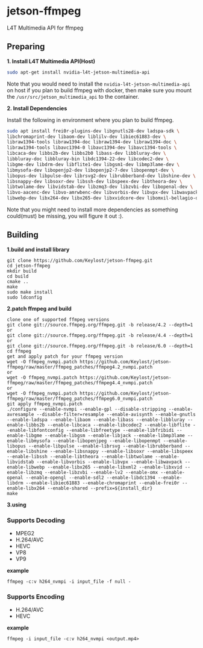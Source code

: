 # jetson-ffmpeg
L4T Multimedia API for ffmpeg

## Preparing

**1. Install L4T Multimedia API(Host)**

```bash
sudo apt-get install nvidia-l4t-jetson-multimedia-api
```
Note that you would need to install the `nvidia-l4t-jetson-multimedia-api` on host if you plan to build ffmpeg with docker, then make sure you mount the `/usr/src/jetson_multimedia_api` to the container.

**2. Install Dependencies**

Install the following in environment where you plan to build ffmpeg.

```bash
sudo apt install frei0r-plugins-dev libgnutls28-dev ladspa-sdk \
libchromaprint-dev libaom-dev liblilv-dev libiec61883-dev \
libraw1394-tools libraw1394-doc libraw1394-dev libraw1394-doc \
libraw1394-tools libavc1394-0 libavc1394-dev libavc1394-tools \
libcaca-dev libbs2b-dev libbs2b0 libass-dev libbluray-dev \ 
libbluray-doc libbluray-bin libdc1394-22-dev libcodec2-dev \
libgme-dev libdrm-dev libflite1-dev libgsm1-dev libmp3lame-dev \
libmysofa-dev libopenjp2-dev libopenjp2-7-dev libopenmpt-dev \
libopus-dev libpulse-dev librsvg2-dev librubberband-dev libshine-dev \
libsnappy-dev libsoxr-dev libssh-dev libspeex-dev libtheora-dev \
libtwolame-dev libvidstab-dev libzmq3-dev libzvbi-dev libopenal-dev \
libvo-aacenc-dev libvo-amrwbenc-dev libvorbis-dev libvpx-dev libwavpack-dev \
libwebp-dev libx264-dev libx265-dev libxvidcore-dev libomxil-bellagio-dev libjack-dev libsdl2-dev
```

Note that you might need to install more dependencies as something could(must) be missing, you will figure it out :).


## Building 

**1.build and install library**

    git clone https://github.com/Keylost/jetson-ffmpeg.git
    cd jetson-ffmpeg
    mkdir build
    cd build
    cmake ..
    make
    sudo make install
    sudo ldconfig
	
**2.patch ffmpeg and build**

    clone one of supported ffmpeg versions
    git clone git://source.ffmpeg.org/ffmpeg.git -b release/4.2 --depth=1
    or
    git clone git://source.ffmpeg.org/ffmpeg.git -b release/4.4 --depth=1
    or
    git clone git://source.ffmpeg.org/ffmpeg.git -b release/6.0 --depth=1
    cd ffmpeg
    get and apply patch for your ffmpeg version
    wget -O ffmpeg_nvmpi.patch https://github.com/Keylost/jetson-ffmpeg/raw/master/ffmpeg_patches/ffmpeg4.2_nvmpi.patch
    or
    wget -O ffmpeg_nvmpi.patch https://github.com/Keylost/jetson-ffmpeg/raw/master/ffmpeg_patches/ffmpeg4.4_nvmpi.patch
    or
    wget -O ffmpeg_nvmpi.patch https://github.com/Keylost/jetson-ffmpeg/raw/master/ffmpeg_patches/ffmpeg6.0_nvmpi.patch
    git apply ffmpeg_nvmpi.patch
    ./configure --enable-nvmpi --enable-gpl --disable-stripping --enable-avresample --disable-filter=resample --enable-avisynth --enable-gnutls --enable-ladspa --enable-libaom --enable-libass --enable-libbluray --enable-libbs2b --enable-libcaca --enable-libcodec2 --enable-libflite --enable-libfontconfig --enable-libfreetype --enable-libfribidi --enable-libgme --enable-libgsm --enable-libjack --enable-libmp3lame --enable-libmysofa --enable-libopenjpeg --enable-libopenmpt --enable-libopus --enable-libpulse --enable-librsvg --enable-librubberband --enable-libshine --enable-libsnappy --enable-libsoxr --enable-libspeex --enable-libssh --enable-libtheora --enable-libtwolame --enable-libvidstab --enable-libvorbis --enable-libvpx --enable-libwavpack --enable-libwebp --enable-libx265 --enable-libxml2 --enable-libxvid --enable-libzmq --enable-libzvbi --enable-lv2 --enable-omx --enable-openal --enable-opengl --enable-sdl2 --enable-libdc1394 --enable-libdrm --enable-libiec61883 --enable-chromaprint --enable-frei0r --enable-libx264 --enable-shared --prefix=${install_dir}
    make

**3.using**

### Supports Decoding
  - MPEG2
  - H.264/AVC
  - HEVC
  - VP8
  - VP9
  
**example**

    ffmpeg -c:v h264_nvmpi -i input_file -f null -
	
### Supports Encoding
  - H.264/AVC
  - HEVC
  
**example**

    ffmpeg -i input_file -c:v h264_nvmpi <output.mp4>

